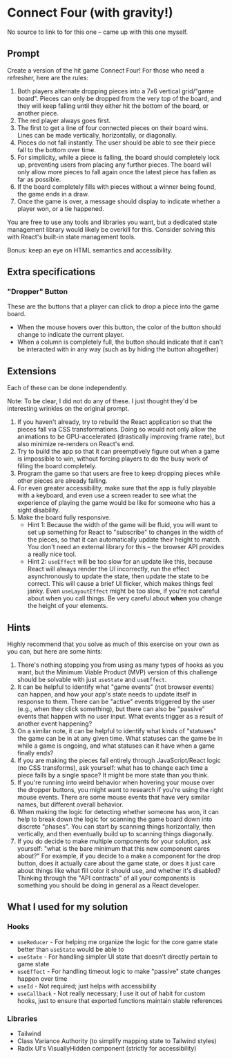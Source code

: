 # Connect Four (with gravity!)

No source to link to for this one – came up with this one myself.

## Prompt

Create a version of the hit game Connect Four! For those who need a refresher, here are the rules:

1. Both players alternate dropping pieces into a 7x6 vertical grid/"game board". Pieces can only be dropped from the very top of the board, and they will keep falling until they either hit the bottom of the board, or another piece.
2. The red player always goes first.
3. The first to get a line of four connected pieces on their board wins. Lines can be made vertically, horizontally, or diagonally.
4. Pieces do not fall instantly. The user should be able to see their piece fall to the bottom over time.
5. For simplicity, while a piece is falling, the board should completely lock up, preventing users from placing any further pieces. The board will only allow more pieces to fall again once the latest piece has fallen as far as possible.
6. If the board completely fills with pieces without a winner being found, the game ends in a draw.
7. Once the game is over, a message should display to indicate whether a player won, or a tie happened.

You are free to use any tools and libraries you want, but a dedicated state management library would likely be overkill for this. Consider solving this with React's built-in state management tools.

Bonus: keep an eye on HTML semantics and accessibility.

## Extra specifications

### "Dropper" Button

These are the buttons that a player can click to drop a piece into the game board.

- When the mouse hovers over this button, the color of the button should change to indicate the current player.
- When a column is completely full, the button should indicate that it can't be interacted with in any way (such as by hiding the button altogether)

## Extensions

Each of these can be done independently.

Note: To be clear, I did not do any of these. I just thought they'd be interesting wrinkles on the original prompt.

1. If you haven't already, try to rebuild the React application so that the pieces fall via CSS transformations. Doing so would not only allow the animations to be GPU-accelerated (drastically improving frame rate), but also minimize re-renders on React's end.
2. Try to build the app so that it can preemptively figure out when a game is impossible to win, without forcing players to do the busy work of filling the board completely.
3. Program the game so that users are free to keep dropping pieces while other pieces are already falling.
4. For even greater accessibility, make sure that the app is fully playable with a keyboard, and even use a screen reader to see what the experience of playing the game would be like for someone who has a sight disability.
5. Make the board fully responsive.
   - Hint 1: Because the width of the game will be fluid, you will want to set up something for React to "subscribe" to changes in the width of the pieces, so that it can automatically update their height to match. You don't need an external library for this – the browser API provides a really nice tool.
   - Hint 2: `useEffect` will be too slow for an update like this, because React will always render the UI incorrectly, run the effect asynchronously to update the state, then update the state to be correct. This will cause a brief UI flicker, which makes things feel janky. Even `useLayoutEffect` might be too slow, if you're not careful about when you call things. Be very careful about **when** you change the height of your elements.

## Hints

Highly recommend that you solve as much of this exercise on your own as you can, but here are some hints:

1. There's nothing stopping you from using as many types of hooks as you want, but the Minimum Viable Product (MVP) version of this challenge should be solvable with just `useState` and `useEffect`.
2. It can be helpful to identify what "game events" (not browser events) can happen, and how your app's state needs to update itself in response to them. There can be "active" events triggered by the user (e.g., when they click something), but there can also be "passive" events that happen with no user input. What events trigger as a result of another event happening?
3. On a similar note, it can be helpful to identify what kinds of "statuses" the game can be in at any given time. What statuses can the game be in while a game is ongoing, and what statuses can it have when a game finally ends?
4. If you are making the pieces fall entirely through JavaScript/React logic (no CSS transforms), ask yourself: what has to change each time a piece falls by a single space? It might be more state than you think.
5. If you're running into weird behavior when hovering your mouse over the dropper buttons, you might want to research if you're using the right mouse events. There are some mouse events that have very similar names, but different overall behavior.
6. When making the logic for detecting whether someone has won, it can help to break down the logic for scanning the game board down into discrete "phases". You can start by scanning things horizontally, then vertically, and then eventually build up to scanning things diagonally.
7. If you do decide to make multiple components for your solution, ask yourself: "what is the bare minimum that this new component cares about?" For example, if you decide to a make a component for the drop button, does it actually care about the game state, or does it just care about things like what fill color it should use, and whether it's disabled? Thinking through the "API contracts" of all your components is something you should be doing in general as a React developer.

## What I used for my solution

### Hooks

- `useReducer` - For helping me organize the logic for the core game state better than `useState` would be able to
- `useState` - For handling simpler UI state that doesn't directly pertain to game state
- `useEffect` - For handling timeout logic to make "passive" state changes happen over time
- `useId` - Not required; just helps with accessibility
- `useCallback` - Not really necessary; I use it out of habit for custom hooks, just to ensure that exported functions maintain stable references

### Libraries

- Tailwind
- Class Variance Authority (to simplify mapping state to Tailwind styles)
- Radix UI's VisuallyHidden component (strictly for accessibility)
